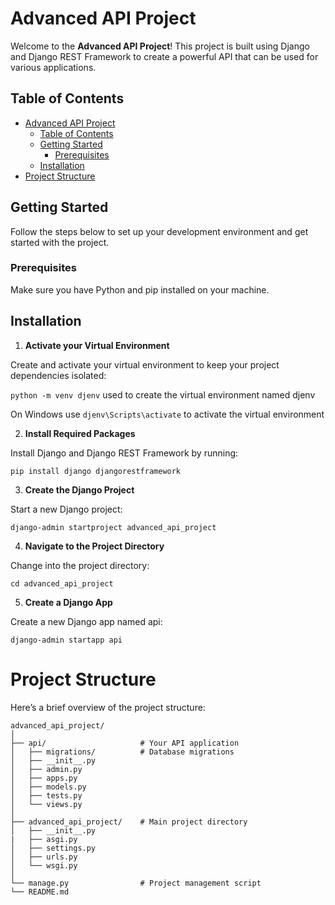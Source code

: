 # Advanced API Project

Welcome to the **Advanced API Project**! This project is built using Django and Django REST Framework to create a powerful API that can be used for various applications.

## Table of Contents

- [Advanced API Project](#advanced-api-project)
  - [Table of Contents](#table-of-contents)
  - [Getting Started](#getting-started)
    - [Prerequisites](#prerequisites)
  - [Installation](#installation)
- [Project Structure](#project-structure)

## Getting Started

Follow the steps below to set up your development environment and get started with the project.

### Prerequisites

Make sure you have Python and pip installed on your machine.

## Installation

1. **Activate your Virtual Environment**  

Create and activate your virtual environment to keep your project dependencies isolated:
   
```python -m venv djenv``` used to create the virtual environment named djenv

On Windows use `djenv\Scripts\activate` to activate the virtual environment

2. **Install Required Packages**

Install Django and Django REST Framework by running:

```pip install django djangorestframework```

3. **Create the Django Project**
   
Start a new Django project:

```django-admin startproject advanced_api_project```

4. **Navigate to the Project Directory**
   
Change into the project directory:

```cd advanced_api_project```

5. **Create a Django App**
   
Create a new Django app named api:

```django-admin startapp api```

# Project Structure

Here’s a brief overview of the project structure:

```
advanced_api_project/
│
├── api/                     # Your API application
│   ├── migrations/          # Database migrations
│   ├── __init__.py
│   ├── admin.py
│   ├── apps.py
│   ├── models.py
│   ├── tests.py
│   └── views.py
│
├── advanced_api_project/    # Main project directory
│   ├── __init__.py
|   ├── asgi.py
│   ├── settings.py
│   ├── urls.py
│   └── wsgi.py
│
└── manage.py                # Project management script
└── README.md
```
